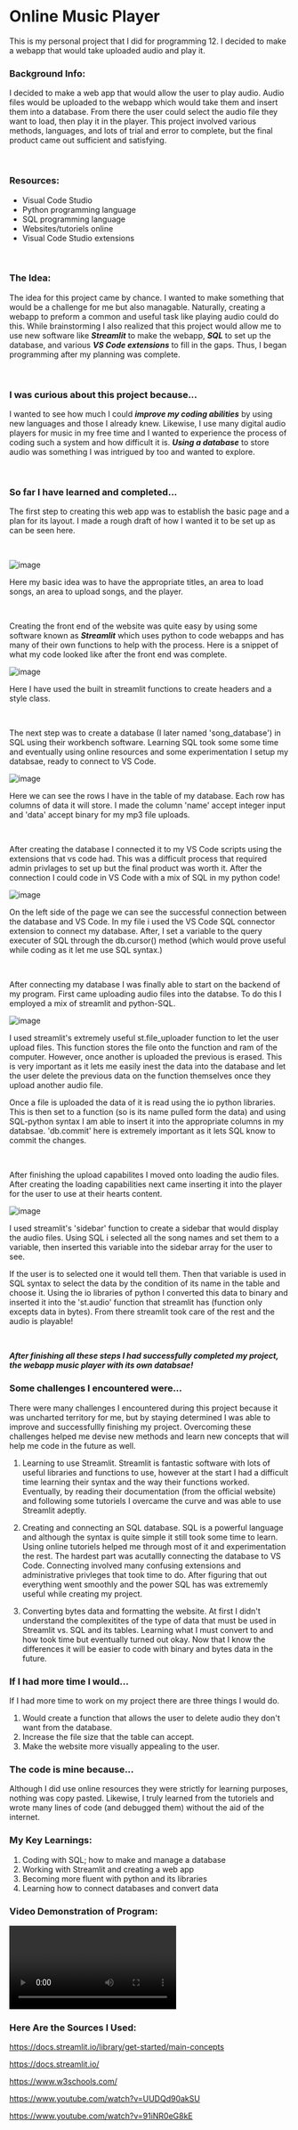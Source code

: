 # Online Music Player
This is my personal project that I did for programming 12. I decided to make a webapp that would take uploaded audio and play it. 

### Background Info:
I decided to make a web app that would allow the user to play audio. Audio files would be uploaded to the webapp which would take them and insert them into a database. From there the user could select the audio file they want to load, then play it in the player. This project involved various methods, languages, and lots of trial and error to complete, but the final product came out sufficient and satisfying. 

<br>

### Resources:
* Visual Code Studio
* Python programming language
* SQL programming language
* Websites/tutoriels online
* Visual Code Studio extensions

<br>

### The Idea:
The idea for this project came by chance. I wanted to make something that would be a challenge for me but also managable. Naturally, creating a webapp to preform a common and useful task like playing audio could do this. While brainstorming I also realized that this project would allow me to use new software like ***Streamlit*** to make the webapp, ***SQL*** to set up the database, and various ***VS Code extensions*** to fill in the gaps. Thus, I began programming after my planning was complete.

<br>

### I was curious about this project because...
I wanted to see how much I could ***improve my coding abilities*** by using new languages and those I already knew. Likewise, I use many digital audio players for music in my free time and I wanted to experience the process of coding such a system and how difficult it is. ***Using a database*** to store audio was something I was intrigued by too and wanted to explore. 

<br>

### So far I have learned and completed...
The first step to creating this web app was to establish the basic page and a plan for its layout. I made a rough draft of how I wanted it to be set up as can be seen here.

<br>

![image](https://github.com/Pouya2077/Personal-Project-2023/blob/main/Layout%20of%20Website.png)

Here my basic idea was to have the appropriate titles, an area to load songs, an area to upload songs, and the player.

<br>

Creating the front end of the website was quite easy by using some software known as ***Streamlit*** which uses python to code webapps and has many of their own functions to help with the process. Here is a snippet of what my code looked like after the front end was complete.


![image](https://github.com/Pouya2077/Personal-Project-2023/blob/main/First%20Progress%20Pic.PNG)

Here I have used the built in streamlit functions to create headers and a style class.

<br>

The next step was to create a database (I later named 'song_database') in SQL using their workbench software. Learning SQL took some some time and eventually using online resources and some experimentation I setup my databsae, ready to connect to VS Code. 

![image](https://github.com/Pouya2077/Personal-Project-2023/blob/main/Database%20pic.PNG)

Here we can see the rows I have in the table of my database. Each row has columns of data it will store. I made the column 'name' accept integer input and 'data' accept binary for my mp3 file uploads.

<br>

After creating the database I connected it to my VS Code scripts using the extensions that vs code had. This was a difficult process that required admin privlages to set up but the final product was worth it. After the connection I could code in VS Code with a mix of SQL in my python code!

![image](https://github.com/Pouya2077/Personal-Project-2023/blob/main/Connection%20Pic.PNG)

On the left side of the page we can see the successful connection between the database and VS Code. In my file i used the VS Code SQL connector extension to connect my database. After, I set a variable to the query executer of SQL through the db.cursor() method (which would prove useful while coding as it let me use SQL syntax.)

<br>

After connecting my database I was finally able to start on the backend of my program. First came uploading audio files into the databse. To do this I employed a mix of streamlit and python-SQL.

![image](https://github.com/Pouya2077/Personal-Project-2023/blob/main/File%20uploading%20pic.PNG)

I used streamlit's extremely useful st.file_uploader function to let the user upload files. This function stores the file onto the function and ram of the computer. However, once another is uploaded the previous is erased. This is very important as it lets me easily inest the data into the database and let the user delete the previous data on the function themselves once they upload another audio file. 

Once a file is uploaded the data of it is read using the io python libraries. This is then set to a function (so is its name pulled form the data) and using SQL-python syntax I am able to insert it into the appropriate columns in my databsae. 'db.commit' here is extremely important as it lets SQL know to commit the changes.

<br>

After finishing the upload capabilites I moved onto loading the audio files. After creating the loading capabilities next came inserting it into the player for the user to use at their hearts content. 

![image](https://github.com/Pouya2077/Personal-Project-2023/blob/main/Loading%20and%20playing%20pic.PNG)

I used streamlit's 'sidebar' function to create a sidebar that would display the audio files. Using SQL i selected all the song names and set them to a variable, then inserted this variable into the sidebar array for the user to see. 

If the user is to selected one it would tell them. Then that variable is used in SQL syntax to select the data by the condition of its name in the table and choose it. Using the io libraries of python I converted this data to binary and inserted it into the 'st.audio' function that streamlit has (function only excepts data in bytes). From there streamlit took care of the rest and the audio is playable!

<br>

***After finishing all these steps I had successfully completed my project, the webapp music player with its own databsae!***

### Some challenges I encountered were...
There were many challenges I encountered during this project because it was uncharted territory for me, but by staying determined I was able to improve and successfullly finishing my project. Overcoming these challenges helped me devise new methods and learn new concepts that will help me code in the future as well. 

1. Learning to use Streamlit.
Streamlit is fantastic software with lots of useful libraries and functions to use, however at the start I had a difficult time learning their syntax and the way their functions worked. Eventually, by reading their documentation (from the official website) and following some tutoriels I overcame the curve and was able to use Streamlit adeptly. 

2. Creating and connecting an SQL database.
SQL is a powerful language and although the syntax is quite simple it still took some time to learn. Using online tutoriels helped me through most of it and experimentation the rest. The hardest part was acutallly connecting the database to VS Code. Connecting involved many confusing extensions and administrative privleges that took time to do. After figuring that out everything went smoothly and the power SQL has was extrememly useful while creating my project. 

3. Converting bytes data and formatting the website. 
At first I didn't understand the complexitites of the type of data that must be used in Streamlit vs. SQL and its tables. Learning what I must convert to and how took time but eventually turned out okay. Now that I know the differences it will be easier to code with binary and bytes data in the future.

### If I had more time I would...
If I had more time to work on my project there are three things I would do. 

1. Would create a function that allows the user to delete audio they don't want from the database. 
2. Increase the file size that the table can accept.
3. Make the website more visually appealing to the user.

### The code is mine because...
Although I did use online resources they were strictly for learning purposes, nothing was copy pasted. Likewise, I truly learned from the tutoriels and wrote many lines of code (and debugged them) without the aid of the internet. 

### My Key Learnings:
1. Coding with SQL; how to make and manage a database
2. Working with Streamlit and creating a web app
3. Becoming more fluent with python and its libraries
4. Learning how to connect databases and convert data

### Video Demonstration of Program:
![video](https://github.com/Pouya2077/Personal-Project-2023/blob/main/vid.mp4)

### Here Are the Sources I Used:
https://docs.streamlit.io/library/get-started/main-concepts

https://docs.streamlit.io/

https://www.w3schools.com/

https://www.youtube.com/watch?v=UUDQd90akSU

https://www.youtube.com/watch?v=91iNR0eG8kE


